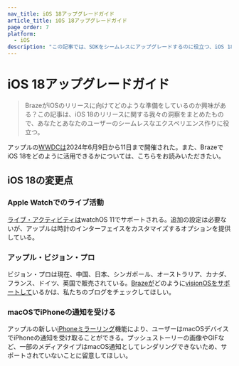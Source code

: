 ```yaml
---
nav_title: iOS 18アップグレードガイド
article_title: iOS 18アップグレードガイド
page_order: 7
platform: 
  - iOS
description: "この記事では、SDKをシームレスにアップグレードするのに役立つ、iOS 18リリースに関する洞察を紹介する。"
---
```


# iOS 18アップグレードガイド

> BrazeがiOSのリリースに向けてどのような準備をしているのか興味がある？この記事は、iOS 18のリリースに関する我々の洞察をまとめたもので、あなたとあなたのユーザーのシームレスなエクスペリエンス作りに役立つ。


アップルの[WWDCは](https://developer.apple.com/wwdc24/)2024年6月9日から11日まで開催された。また、BrazeでiOS 18をどのように活用できるかについては、こちらをお読みいただきたい。

## iOS 18の変更点

### Apple Watchでのライブ活動

[ライブ・アクティビティは](https://www.braze.com/docs/developer_guide/platform_integration_guides/swift/live_activities/live_activities)watchOS 11でサポートされる。追加の設定は必要ないが、アップルは時計のインターフェイスをカスタマイズするオプションを提供している。

### アップル・ビジョン・プロ

ビジョン・プロは現在、中国、日本、シンガポール、オーストラリア、カナダ、フランス、ドイツ、英国で販売されている。[Brazeが](https://www.braze.com/resources/articles/building-braze-a-new-era-of-customer-engagement-braze-announces-visionos-support)どのように[visionOSをサポートして](https://www.braze.com/resources/articles/building-braze-a-new-era-of-customer-engagement-braze-announces-visionos-support)いるかは、私たちのブログをチェックしてほしい。

### macOSでiPhoneの通知を受ける

アップルの新しい[iPhoneミラーリング](https://www.apple.com/newsroom/2024/06/macos-sequoia-takes-productivity-and-intelligence-on-mac-to-new-heights/)機能により、ユーザーはmacOSデバイスでiPhoneの通知を受け取ることができる。プッシュストーリーの画像やGIFなど、一部のメディアタイプはmacOS通知としてレンダリングできないため、サポートされていないことに留意してほしい。
